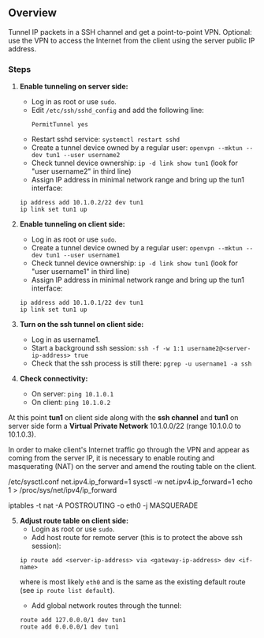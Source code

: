 ## Overview
Tunnel IP packets in a SSH channel and get a point-to-point VPN.
Optional: use the VPN to access the Internet from the client using the server public IP address.

### Steps
1. **Enable tunneling on server side:**
   - Log in as root or use `sudo`.
   - Edit `/etc/ssh/sshd_config` and add the following line:
     ```SSH Config
     PermitTunnel yes
     ```
   - Restart sshd service: `systemctl restart sshd`
   - Create a tunnel device owned by a regular user: `openvpn --mktun --dev tun1 --user username2`
   - Check tunnel device ownership: `ip -d link show tun1` (look for "user username2" in third line)
   - Assign IP address in minimal network range and bring up the tun1 interface:
   ```
   ip address add 10.1.0.2/22 dev tun1
   ip link set tun1 up
   ```
     
2. **Enable tunneling on client side:**
   - Log in as root or use `sudo`.
   - Create a tunnel device owned by a regular user: `openvpn --mktun --dev tun1 --user username1`
   - Check tunnel device ownership: `ip -d link show tun1` (look for "user username1" in third line)
   - Assign IP address in minimal network range and bring up the tun1 interface:
   ```
   ip address add 10.1.0.1/22 dev tun1
   ip link set tun1 up
   ```

4. **Turn on the ssh tunnel on client side:**
   - Log in as username1.
   - Start a background ssh session: `ssh -f -w 1:1 username2@<server-ip-address> true`
   - Check that the ssh process is still there: `pgrep -u username1 -a ssh`
   
5. **Check connectivity:**
   - On server: `ping 10.1.0.1`
   - On client: `ping 10.1.0.2`

At this point **tun1** on client side along with the **ssh channel** and **tun1** on server side form a **Virtual Private Network** 10.1.0.0/22 (range 10.1.0.0 to 10.1.0.3).

In order to make client's Internet traffic go through the VPN and appear as coming from the server IP, it is necessary to enable routing and masquerating (NAT) on the server and amend the routing table on the client.

/etc/sysctl.conf
net.ipv4.ip_forward=1
sysctl -w net.ipv4.ip_forward=1
echo 1 > /proc/sys/net/ipv4/ip_forward

iptables -t nat -A POSTROUTING -o eth0 -j MASQUERADE

5. **Adjust route table on client side:**
   - Login as root or use `sudo`.
   - Add host route for remote server (this is to protect the above ssh session):
   ```
   ip route add <server-ip-address> via <gateway-ip-address> dev <if-name>
   ```
   where <if-name> is most likely `eth0` and <gateway-ip-address> is the same as the existing default route (see `ip route list default`).
   - Add global network routes through the tunnel:
   ```
   route add 127.0.0.0/1 dev tun1
   route add 0.0.0.0/1 dev tun1
   ```
   
